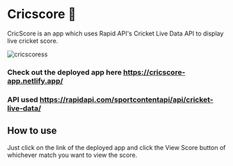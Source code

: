 # Cricscore 🏏
CricScore is an app which uses Rapid API's Cricket Live Data API to display live cricket score.

![cricscoress](https://user-images.githubusercontent.com/36255091/126780213-e15877fe-7720-4131-89a6-a7f02f5898ff.png)

### Check out the deployed app here https://cricscore-app.netlify.app/
### API used https://rapidapi.com/sportcontentapi/api/cricket-live-data/


## How to use
Just click on the link of the deployed app and click the View Score button of whichever match you want to view the score.

